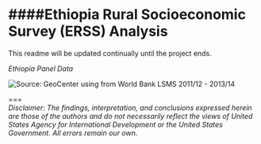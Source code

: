 ####Ethiopia Rural Socioeconomic Survey (ERSS) Analysis  
========

This readme will be updated continually until the project ends.  
  
*Ethiopia Panel Data*
<p><img src="https://cloud.githubusercontent.com/assets/5873344/8187192/8f675efc-141c-11e5-8d2f-691bcf91031d.PNG" alt="Source: GeoCenter using from World Bank LSMS 2011/12 - 2013/14" align="middle"></p>


===  
*Disclaimer: The findings, interpretation, and conclusions expressed herein are those of the authors and do not necessarily reflect the views of United States Agency for International Development or the United States Government. All errors remain our own.*  
